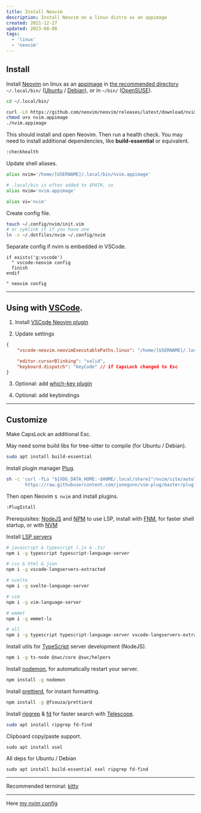 ```yaml
---
title: Install Neovim
description: Install Neovim on a linux distro as an appimage
created: 2021-12-27
updated: 2023-08-08
tags:
  - 'linux'
  - 'neovim'
---
```


## Install

Install [Neovim](https://neovim.io/) on linux as an [appimage](https://appimage.org/) in [the recommended directory](https://docs.appimage.org/user-guide/faq.html#question-where-do-i-store-my-appimages)
`~/.local/bin/` ([Ubuntu](https://ubuntu.com/) / [Debian](https://www.debian.org/)), or in `~/bin/` ([OpenSUSE](https://www.opensuse.org/)).

```bash
cd ~/.local/bin/

curl -LO https://github.com/neovim/neovim/releases/latest/download/nvim.appimage
chmod u+x nvim.appimage
./nvim.appimage
```

This should install and open Neovim. Then run a health check. You may need to install additional dependencies, like **build-essential** or equivalent.

```bash
:checkhealth
```

Update shell aliases.

```bash
alias nvim='/home/[USERNAME]/.local/bin/nvim.appimage'

# .local/bin is often added to $PATH, so
alias nvim='nvim.appimage'

alias vi='nvim'
```

Create config file.

```bash
touch ~/.config/nvim/init.vim
# or symlink it if you have one
ln -s ~/.dotfiles/nvim ~/.config/nvim
```

Separate config if nvim is embedded in VSCode.

```vim
if exists('g:vscode')
  " vscode-neovim config
  finish
endif

" neovim config
```

---

## Using with [VSCode](https://code.visualstudio.com/).

1. Install [VSCode Neovim plugin](https://marketplace.visualstudio.com/items?itemName=asvetliakov.vscode-neovim)

2. Update settings

```json
{
	"vscode-neovim.neovimExecutablePaths.linux": "/home/[USERNAME]/.local/bin/nvim.appimage",

	"editor.cursorBlinking": "solid",
	"keyboard.dispatch": "keyCode" // if CapsLock changed to Esc
}
```

3. Optional: add [which-key plugin](https://marketplace.visualstudio.com/items?itemName=VSpaceCode.whichkey)

4. Optional: add keybindings

---

## Customize

Make CapsLock an additional Esc.

May need some build libs for tree-sitter to compile (for Ubuntu / Debian).

```bash
sudo apt install build-essential
```

Install plugin manager [Plug](https://github.com/junegunn/vim-plug).

```bash
sh -c 'curl -fLo "${XDG_DATA_HOME:-$HOME/.local/share}"/nvim/site/autoload/plug.vim --create-dirs \
       https://raw.githubusercontent.com/junegunn/vim-plug/master/plug.vim'
```

Then open Neovim `$ nvim` and install plugins.

```bash
:PlugIstall
```

Prerequisites: [NodeJS](https://nodejs.org/en) and [NPM](https://www.npmjs.com/) to use LSP, install with [FNM](https://github.com/Schniz/fnm), for faster shell startup, or with [NVM](https://github.com/nvm-sh/nvm)

Install [LSP servers](https://github.com/neovim/nvim-lspconfig/blob/master/doc/server_configurations.md)

```bash
# javascript & typescript (.js & .ts)
npm i -g typescript typescript-language-server

# css & html & json
npm i -g vscode-langservers-extracted

# svelte
npm i -g svelte-language-server

# vim
npm i -g vim-language-server

# emmet
npm i -g emmet-ls

# all
npm i -g typescript typescript-language-server vscode-langservers-extracted svelte-language-server vim-language-server emmet-ls
```

Install utils for [TypeScript](https://www.typescriptlang.org/) server development (NodeJS).

```bash
npm i -g ts-node @swc/core @swc/helpers
```

Install [nodemon](https://github.com/remy/nodemon/), for automatically restart your server.

```bash
npm install -g nodemon
```

Install [prettierd](https://github.com/fsouza/prettierd), for instant formatting.

```bash
npm install -g @fsouza/prettierd
```

Install [ripgrep](https://github.com/BurntSushi/ripgrep) & [fd](https://github.com/sharkdp/fd) for faster search with [Telescope](https://github.com/nvim-telescope/telescope.nvim).

```bash
sudo apt install ripgrep fd-find
```

Clipboard copy/paste support.

```shell
sudo apt install xsel
```

All deps for Ubuntu / Debian

```shell
sudo apt install build-essential xsel ripgrep fd-find
```

---

Recommended terminal: [kitty](https://sw.kovidgoyal.net/kitty/binary/)

---

Here [my nvim config](https://github.com/diogenesofweb/dotfiles/tree/main/nvim)
